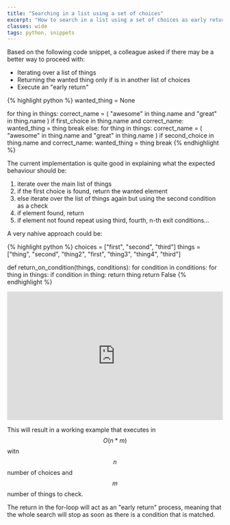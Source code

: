 ```yaml
---
title: "Searching in a list using a set of choices"
excerpt: "How to search in a list using a set of choices as early return conditions"
classes: wide
tags: python, snippets
---
```

Based on the following code snippet, a colleague asked if there may be a better way to proceed with:
- Iterating over a list of things
- Returning the wanted thing only if is in another list of choices
- Execute an "early return"

{% highlight python %}
wanted_thing = None

for thing in things:
   correct_name = (
       "awesome" in thing.name
       and "great" in thing.name
   )
   if first_choice in thing.name and correct_name:
       wanted_thing = thing
       break
else:
   for thing in things:
       correct_name = (
           "awesome" in thing.name
           and "great" in thing.name
       )
       if second_choice in thing.name and correct_name:
           wanted_thing = thing
           break
{% endhighlight %}

The current implementation is quite good in explaining what the expected behaviour should be:
1. iterate over the main list of things
2. if the first choice is found, return the wanted element
3. else iterate over the list of things again but using the second condition as a check 
4. if element found, return
5. if element not found repeat using third, fourth, n-th exit conditions...

A very nahive approach could be:

{% highlight python %}
choices = ["first", "second", "third"]
things = ["thing", "second", "thing2", "first", "thing3", "thing4", "third"]

def return_on_condition(things, conditions):
    for condition in conditions:
        for thing in things:
            if condition in thing:
                return thing
    return False
{% endhighlight %}

<iframe src="https://trinket.io/embed/python/48196a3144?start=result" width="100%" height="300" frameborder="0" marginwidth="0" marginheight="0" allowfullscreen></iframe>

This will result in a working example that executes in $$O(n * m)$$ witn $$n$$ number of choices and $$m$$ number of things to check.

The return in the for-loop will act as an "early return" process, meaning that the whole search will stop as soon as there is a condition that is matched.



